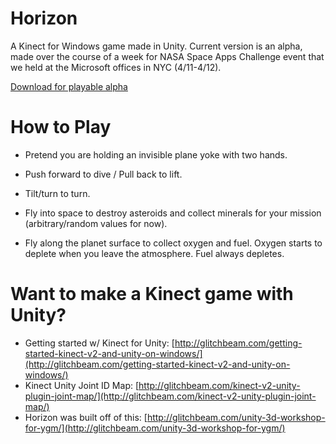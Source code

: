# Horizon
A Kinect for Windows game made in Unity.  Current version is an alpha, made over the course of a week for NASA Space Apps Challenge event that we held at the Microsoft offices in NYC (4/11-4/12).

[Download for playable alpha](https://github.com/jasonrwalters/horizon/archive/master.zip)

# How to Play
* Pretend you are holding an invisible plane yoke with two hands.

* Push forward to dive / Pull back to lift.
* Tilt/turn to turn.

* Fly into space to destroy asteroids and collect minerals for your mission (arbitrary/random values for now).
* Fly along the planet surface to collect oxygen and fuel.  Oxygen starts to deplete when you leave the atmosphere.  Fuel always depletes.

# Want to make a Kinect game with Unity?
* Getting started w/ Kinect for Unity:  [http://glitchbeam.com/getting-started-kinect-v2-and-unity-on-windows/](http://glitchbeam.com/getting-started-kinect-v2-and-unity-on-windows/)
* Kinect Unity Joint ID Map:  [http://glitchbeam.com/kinect-v2-unity-plugin-joint-map/](http://glitchbeam.com/kinect-v2-unity-plugin-joint-map/)
* Horizon was built off of this:  [http://glitchbeam.com/unity-3d-workshop-for-ygm/](http://glitchbeam.com/unity-3d-workshop-for-ygm/)

